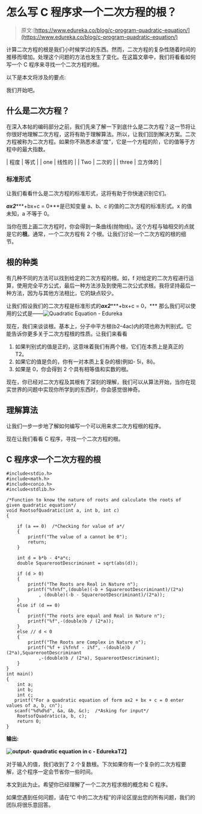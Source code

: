 # 怎么写 C 程序求一个二次方程的根？

> 原文:[https://www.edureka.co/blog/c-program-quadratic-equation/](https://www.edureka.co/blog/c-program-quadratic-equation/)

计算二次方程的根是我们小时候学过的东西。然而，二次方程的复杂性随着时间的推移而增加。处理这个问题的方法也发生了变化。在这篇文章中，我们将看看如何写一个 C 程序来寻找一个二次方程的根。

以下是本文将涉及的要点:

我们开始吧。

## **什么是二次方程？**

在深入本帖的编码部分之前，我们先来了解一下到底什么是二次方程？这一节将让你很好地理解二次方程，这将有助于理解算法。所以，让我们回到解决方案。二次方程被称为二次方程。如果你不熟悉术语“度”，它是一个方程的阶，它的值等于方程中的最大指数。

| 程度 | 等式 |
| one | 线性的 |
| Two | 二次的 |
| three | 立方体的 |

### **标准形式**

让我们看看什么是二次方程的标准形式，这将有助于你快速识别它们。

***ax******2******+bx+c = 0***是已知变量 a、b、c 的值的二次方程的标准形式。x 的值未知，a 不等于 0。

当你在图上画二次方程时，你会得到一条曲线(抛物线)。这个方程与轴相交的点就是它的**根**。通常，一个二次方程有 2 个根。让我们讨论一个二次方程的根的细节。

## **根的种类**

有几种不同的方法可以找到给定的二次方程的根。如，f 对给定的二次方程进行运算，使用完全平方公式，最后一种方法涉及到使用二次公式求根。我将坚持最后一种方法，因为与其他方法相比，它的缺点较少。

让我们假设我们的二次方程是标准形式的***ax******2******+bx+c = 0，*** 那么我们可以使用的公式是——![Quadratic Equation - Edureka](../Images/7b2032eb36d7d762c0d3aab90e0995ae.png)

现在，我们来谈谈根。基本上，分子中平方根(b2–4ac)内的项也称为判别式。它能告诉你更多关于二次方程根的性质。让我们来看看

1.  如果判别式的值是正的，这意味着我们有两个根，它们在本质上是真正的 T2。
2.  如果它的值是负的，你有一对本质上复杂的根(例如- 5i，8i)。
3.  如果是 0，你会得到 2 个具有相等值和实数的根。

现在，你已经对二次方程及其根有了深刻的理解，我们可以从算法开始，当你在现实世界的问题中实现你所学到的东西时，你会感觉很神奇。

## **理解算法**

让我们一步一步地了解如何编写一个可以用来求二次方程根的程序。

现在让我们看看 C 程序，寻找一个二次方程的根。

## **C 程序求一个二次方程的根**

```
#include<stdio.h> 
#include<math.h> 
#include<conio.h>
#include<stdlib.h> 

/*Function to know the nature of roots and calculate the roots of given quadratic equation*/
void RootsofQuadratic(int a, int b, int c) 
{ 

    if (a == 0)  /*Checking for value of a*/
    { 
        printf("The value of a cannot be 0"); 
        return; 
    } 

    int d = b*b - 4*a*c; 
    double SquarerootDescriminant = sqrt(abs(d)); 

    if (d > 0) 
    { 
        printf("The Roots are Real in Nature n"); 
        printf("%fn%f",(double)(-b + SquarerootDescriminant)/(2*a) 
            , (double)(-b - SquarerootDescriminant)/(2*a)); 
    } 
    else if (d == 0) 
    { 
        printf("The roots are equal and Real in Nature n"); 
        printf("%f",-(double)b / (2*a)); 
    } 
    else // d < 0 
    { 
        printf("The Roots are Complex in Nature n"); 
        printf("%f + i%fn%f - i%f", -(double)b / (2*a),SquarerootDescriminant 
            ,-(double)b / (2*a), SquarerootDescriminant); 
    } 
}  
int main() 
{ 
    int a;
	int b;
	int c;
   printf("For a quadratic equation of form ax2 + bx + c = 0 enter values of a, b, cn");
   scanf("%d%d%d", &a, &b, &c);	 /*Asking for input*/
    RootsofQuadratic(a, b, c); 
    return 0; 
}
```

**输出:**

**![output- quadratic equation in c - Edureka](../Images/7fb9603c89e395406c41cc6aac070aa8.png)T2】**

对于输入的值，我们收到了 2 个复数根。下次如果你有一个复杂的二次方程要解，这个程序一定会节省你一些时间。

本文到此为止。希望你已经理解了一个二次方程求根的概念和 C 程序。

如果您遇到任何问题，请在“C 中的二次方程”的评论区提出您的所有问题，我们的团队将很乐意回答。